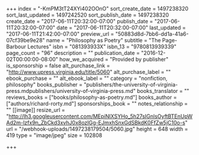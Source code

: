 +++
index = "-KmPM3tT24XYi402OOnO"
sort_create_date = 1497238320
sort_last_updated = 1497242520
sort_publish_date = 1497238320
create_date = "2017-06-11T20:32:00-07:00"
publish_date = "2017-06-11T20:32:00-07:00"
date = "2017-06-11T20:32:00-07:00"
last_updated = "2017-06-11T21:42:00-07:00"
preview_url = "50883d8d-7bb6-dd1a-41a6-07cf39be9e28"
name = "Philosophy as Poetry"
subtitle = "The Page-Barbour Lectures"
isbn = "081393933X"
isbn_13 = "9780813939339"
page_count = "96"
description = ""
publication_date = "2016-12-02T00:00:00-08:00"
how_we_acquired = "Provided by publisher"
is_sponsorship = false
alt_purchase_link = "http://www.upress.virginia.edu/title/5060"
alt_purchase_label = ""
ebook_purchase = ""
alt_ebook_label = ""
category = "nonfiction, philosophy"
books_publisher = "publishers/the-university-of-virginia-press.mdpublishers/university-of-virginia-press.md"
books_translator = ""
reviews_books = ["books/philosophy-as-poetry.md"]
books_author = ["authors/richard-rorty.md"]
sponsorships_book = ""
notes_relationship = ""
[[image]]
resize_url = "http://lh3.googleusercontent.com/MEpiNIXSYHo_5h27sIGnlsOyftBTEnUpWAd2m-lzfx9n_ZbCkd3xvhJ0x8ozIGg-EJmxhSnxGdSBkdK0FfZw5jC10o-s"
url = "/webhook-uploads/1497238179504/5060.jpg"
height = 648
width = 419
type = "image/jpeg"
size = 102808

+++
